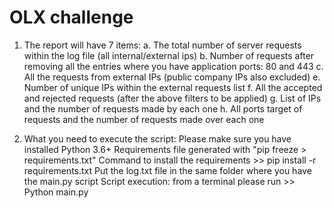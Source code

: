 # OLX challenge

1) The report will have 7 items:
    a. The total number of server requests within the log file (all internal/external ips)
    b. Number of requests after removing all the entries where you have application ports: 80 and 443
    c. All the requests from external IPs (public company IPs also excluded)
    e. Number of unique IPs within the external requests list
    f. All the accepted and rejected requests (after the above filters to be applied)
    g. List of IPs and the number of requests made by each one
    h. All ports target of requests and the number of requests made over each one

1) What you need to execute the script:
Please make sure you have installed Python 3.6+
Requirements file generated with "pip freeze > requirements.txt"
Command to install the requirements >> pip install -r requirements.txt
Put the log.txt file in the same folder where you have the main.py script
Script execution: from a terminal please run >> Python main.py 
